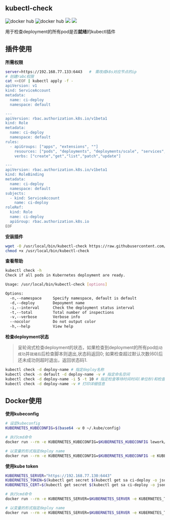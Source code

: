 ## kubectl-check

![docker hub](https://img.shields.io/docker/pulls/lework/kubectl-check.svg?style=flat-square)
![docker hub](https://img.shields.io/docker/stars/lework/kubectl-check.svg?style=flat-square)
[![](https://images.microbadger.com/badges/image/lework/kubectl-check.svg)](http://microbadger.com/images/lework/kubectl-check "Get your own image badge on microbadger.com")
[![](https://images.microbadger.com/badges/version/lework/kubectl-check.svg)](http://microbadger.com/images/lework/kubectl-check "Get your own version badge on microbadger.com")

用于检查deployment的所有pod是否**就绪**的kubectl插件



## 插件使用

**所需权限**

```bash
server=https://192.168.77.133:6443   #　需改成k8s对应节点的ip
# 创建rabc权限
cat <<EOF | kubectl apply -f -
apiVersion: v1
kind: ServiceAccount
metadata:
  name: ci-deploy
  namespace: default

---
apiVersion: rbac.authorization.k8s.io/v1beta1
kind: Role
metadata:
  name: ci-deploy
  namespace: default
rules:
  - apiGroups: ["apps", "extensions", ""]
    resources: ["pods", "deployments", "deployments/scale", "services", "replicasets"]
    verbs: ["create","get","list","patch","update"]

---
apiVersion: rbac.authorization.k8s.io/v1beta1
kind: RoleBinding
metadata:
  name: ci-deploy
  namespace: default
subjects:
  - kind: ServiceAccount
    name: ci-deploy
roleRef:
  kind: Role
  name: ci-deploy
  apiGroup: rbac.authorization.k8s.io
EOF
```

**安装插件**

```bash
wget -O /usr/local/bin/kubectl-check https://raw.githubusercontent.com/lework/kubectl-check/master/kubectl-check
chmod +x /usr/local/bin/kubectl-check
```

**查看帮助**

```bash
kubectl check -h
Check if all pods in Kubernetes deployment are ready.

Usage: /usr/local/bin/kubectl-check [options]

Options:
  -n,--namespace     Specify namespace, default is default
  -d,--deploy        Depoyment name
  -i,--interval      Check the deployment status interval
  -t,--total         Total number of inspections
  -v,--verbose       Verbose info
  --nocolor          Do not output color
  -h,--help          View help
```

**检查deployment状态**

> 呈轮询式检查deployment的状态，如果检查到deployment的所有pod`启动成功`并`就绪后`后检查脚本则退出,状态码返回0; 如果检查超过默认次数(60)后还未成功则超时退出，返回状态码1.

```bash
kubectl check -d deploy-name # 指定deploy名称
kubectl check -n default -d deploy-name -v # 指定命名空间
kubectl check -d deploy-name -i 5 -t 10 # 指定检查等待时间时间(单位秒)和检查次数
kubectl check -d deploy-name -v # 打印详细信息
```

## Docker使用

**使用kubeconfig**

```bash
# 设定kubeconfig
KUBERNETES_KUBECONFIG=$(base64 -w 0 ~/.kube/config)

# 执行cmd命令
docker run --rm -e KUBERNETES_KUBECONFIG=$KUBERNETES_KUBECONFIG lework/kubectl-check:latest kubectl check -d deploy-name

# 以变量的形式指定deploy name
docker run --rm -e KUBERNETES_KUBECONFIG=$KUBERNETES_KUBECONFIG -e KUBERNETES_DEPLOY=deploy-name lework/kubectl-check:latest
```

**使用kube token**

```bash
KUBERNETES_SERVER="https://192.168.77.130:6443"
KUBERNETES_TOKEN=$(kubectl get secret $(kubectl get sa ci-deploy -o jsonpath={.secrets[].name}) -o jsonpath={.data.token})
KUBERNETES_CERT=$(kubectl get secret $(kubectl get sa ci-deploy -o jsonpath={.secrets[].name}) -o "jsonpath={.data.ca\.crt}")

# 执行cmd命令
docker run --rm -e KUBERNETES_SERVER=$KUBERNETES_SERVER -e KUBERNETES_TOKEN=$KUBERNETES_TOKEN -e KUBERNETES_CERT=$KUBERNETES_CERT lework/kubectl-check:latest kubectl check -d deploy-name

# 以变量的形式指定deploy name
docker run --rm -e KUBERNETES_SERVER=$KUBERNETES_SERVER -e KUBERNETES_TOKEN=$KUBERNETES_TOKEN -e KUBERNETES_CERT=$KUBERNETES_CERT -e KUBERNETES_DEPLOY=deploy-name lework/kubectl-check:latest
```
